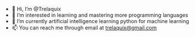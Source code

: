 - 👋 Hi, I’m @Trelaquix
- 👀 I’m interested in learning and mastering more programming languages
- 🌱 I’m currently artificial intelligence learning python for machine learning
- 📫 You can reach me through email at trelaquix@gmail.com
